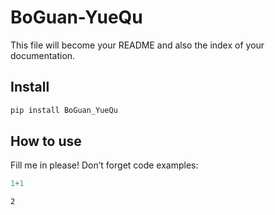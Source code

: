 # BoGuan-YueQu


<!-- WARNING: THIS FILE WAS AUTOGENERATED! DO NOT EDIT! -->

This file will become your README and also the index of your
documentation.

## Install

``` sh
pip install BoGuan_YueQu
```

## How to use

Fill me in please! Don’t forget code examples:

``` python
1+1
```

    2
